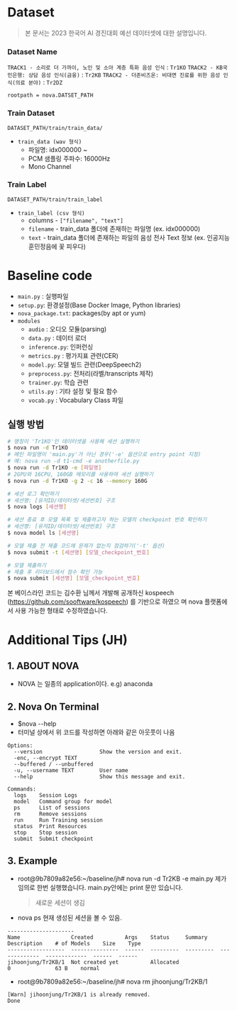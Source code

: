 # Dataset

> 본 문서는 2023 한국어 AI 경진대회 예선 데이터셋에 대한 설명입니다.

### Dataset Name

`TRACK1 - 소리로 더 가까이, 노인 및 소아 계층 특화 음성 인식` : `Tr1KO`
`TRACK2 - KB국민은행: 상담 음성 인식(금융)` : `Tr2KB`
`TRACK2 - 더존비즈온: 비대면 진료를 위한 음성 인식(의료 분야)` : `Tr2DZ`

`rootpath = nova.DATSET_PATH`

### Train Dataset

`DATASET_PATH/train/train_data/`

- `train_data (wav 형식)`
  - 파일명: idx000000 ~
  - PCM 샘플링 주파수: 16000Hz
  - Mono Channel

### Train Label

`DATASET_PATH/train/train_label`

- `train_label (csv 형식)`
  - columns - `["filename", "text"]`
  - `filename` - train_data 폴더에 존재하는 파일명 (ex. idx000000)
  - `text` - train_data 폴더에 존재하는 파일의 음성 전사 Text 정보 (ex. 인공지능 훈민정음에 꽃 피우다)

# Baseline code

- `main.py` : 실행파일
- `setup.py`: 환경설정(Base Docker Image, Python libraries)
- `nova_package.txt`: packages(by apt or yum)
- `modules`
  - `audio` : 오디오 모듈(parsing)
  - `data.py` : 데이터 로더
  - `inference.py`: 인퍼런싱
  - `metrics.py` : 평가지표 관련(CER)
  - `model.py`: 모델 빌드 관련(DeepSpeech2)
  - `preprocess.py`: 전처리(라벨/transcripts 제작)
  - `trainer.py`: 학습 관련
  - `utils.py` : 기타 설정 및 필요 함수
  - `vocab.py` : Vocabulary Class 파일

## 실행 방법

```bash
# 명칭이 'Tr1KO'인 데이터셋을 사용해 세션 실행하기
$ nova run -d Tr1KO
# 메인 파일명이 'main.py'가 아닌 경우('-e' 옵션으로 entry point 지정)
# 예: nova run -d t1-cmd -e anotherfile.py
$ nova run -d Tr1KO -e [파일명]
# 2GPU와 16CPU, 160GB 메모리를 사용하여 세션 실행하기
$ nova run -d Tr1KO -g 2 -c 16 --memory 160G

# 세션 로그 확인하기
# 세션명: [유저ID/데이터셋/세션번호] 구조
$ nova logs [세션명]

# 세션 종료 후 모델 목록 및 제출하고자 하는 모델의 checkpoint 번호 확인하기
# 세션명: [유저ID/데이터셋/세션번호] 구조
$ nova model ls [세션명]

# 모델 제출 전 제출 코드에 문제가 없는지 점검하기('-t' 옵션)
$ nova submit -t [세션명] [모델_checkpoint_번호]

# 모델 제출하기
# 제출 후 리더보드에서 점수 확인 가능
$ nova submit [세션명] [모델_checkpoint_번호]
```

본 베이스라인 코드는 김수환 님께서 개발해 공개하신 kospeech (https://github.com/sooftware/kospeech) 를 기반으로 하였으
며
nova 플랫폼에서 사용 가능한 형태로 수정하였습니다.

# Additional Tips (JH)

## 1. ABOUT NOVA

- NOVA 는 일종의 application이다. e.g) anaconda

## 2. Nova On Terminal

- $nova --help
- 터미널 상에서 위 코드를 작성하면 아래와 같은 아웃풋이 나옴

```
Options:
  --version                  Show the version and exit.
  -enc, --encrypt TEXT
  --buffered / --unbuffered
  -u, --username TEXT        User name
  --help                     Show this message and exit.

Commands:
  logs    Session Logs
  model   Command group for model
  ps      List of sessions
  rm      Remove sessions
  run     Run Training session
  status  Print Resources
  stop    Stop session
  submit  Submit checkpoint
```

## 3. Example

- root@9b7809a82e56:~/baseline/jh# nova run -d Tr2KB -e main.py 제가 임의로 한번 실행했습니다. main.py안에는 print 문만 있습니다.
  > 새로운 세션이 생김
- nova ps 현재 생성된 세션을 볼 수 있음.

```
---------------------
Name                Created          Args    Status     Summary    Description    # of Models    Size    Type
------------------  ---------------  ------  ---------  ---------  -------------  -------------  ------  ------
jihoonjung/Tr2KB/1  Not created yet          Allocated                            0              63 B    normal
```

- root@9b7809a82e56:~/baseline/jh# nova rm jihoonjung/Tr2KB/1

```
[Warn] jihoonjung/Tr2KB/1 is already removed.
Done
```
